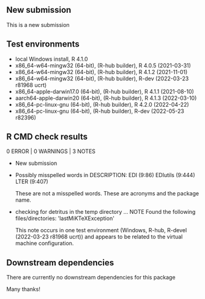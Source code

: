 ## New submission
This is a new submission

## Test environments
* local Windows install, R 4.1.0
* x86_64-w64-mingw32 (64-bit), (R-hub builder), R 4.0.5 (2021-03-31)
* x86_64-w64-mingw32 (64-bit), (R-hub builder), R 4.1.2 (2021-11-01)
* x86_64-w64-mingw32 (64-bit), (R-hub builder), R-dev (2022-03-23 r81968 ucrt)
* x86_64-apple-darwin17.0 (64-bit), (R-hub builder), R 4.1.1 (2021-08-10)
* aarch64-apple-darwin20 (64-bit), (R-hub builder), R 4.1.3 (2022-03-10)
* x86_64-pc-linux-gnu (64-bit), (R-hub builder), R 4.2.0 (2022-04-22)
* x86_64-pc-linux-gnu (64-bit), (R-hub builder), R-dev (2022-05-23 r82396)


## R CMD check results
0 ERROR | 0 WARNINGS | 3 NOTES

* New submission

* Possibly misspelled words in DESCRIPTION:
  EDI (9:86)
  EDIutils (9:444)
  LTER (9:407)
  
  These are not a misspelled words. These are acronyms and the package name.
  
* checking for detritus in the temp directory ... NOTE
  Found the following files/directories:
  'lastMiKTeXException'

  This note occurs in one test environment (Windows, R-hub, R-devel (2022-03-23 r81968 ucrt)) and appears to be related to the virtual machine configuration.

## Downstream dependencies
There are currently no downstream dependencies for this package

Many thanks!

